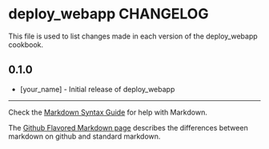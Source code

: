 deploy_webapp CHANGELOG
=======================

This file is used to list changes made in each version of the deploy_webapp cookbook.

0.1.0
-----
- [your_name] - Initial release of deploy_webapp

- - -
Check the [Markdown Syntax Guide](http://daringfireball.net/projects/markdown/syntax) for help with Markdown.

The [Github Flavored Markdown page](http://github.github.com/github-flavored-markdown/) describes the differences between markdown on github and standard markdown.
